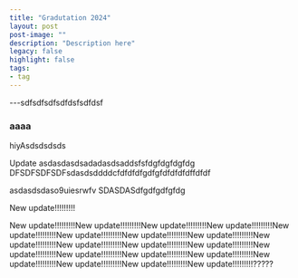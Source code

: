 ```yaml
---
title: "Gradutation 2024"
layout: post
post-image: ""
description: "Description here"
legacy: false
highlight: false
tags:
- tag
---
```


---sdfsdfsdfsdfdsfsdfdsf

### aaaa

hiyAsdsdsdsds

Update
asdasdasdsadadasdsaddsfsfdgfdgfdgfdg
DFSDFSDFSDFsdasdsddddcfdfdfdfgdfgfdfdfdfdffdfdf

asdasdsdaso9uiesrwfv
SDASDASdfgdfgdfgfdg

New update!!!!!!!!!

New update!!!!!!!!!New update!!!!!!!!!New update!!!!!!!!!New update!!!!!!!!!New update!!!!!!!!!New update!!!!!!!!!New update!!!!!!!!!New update!!!!!!!!!New update!!!!!!!!!New update!!!!!!!!!New update!!!!!!!!!New update!!!!!!!!!New update!!!!!!!!!New update!!!!!!!!!New update!!!!!!!!!New update!!!!!!!!!New update!!!!!!!!!New update!!!!!!!!!New update!!!!!!!!!New update!!!!!!!!!?????